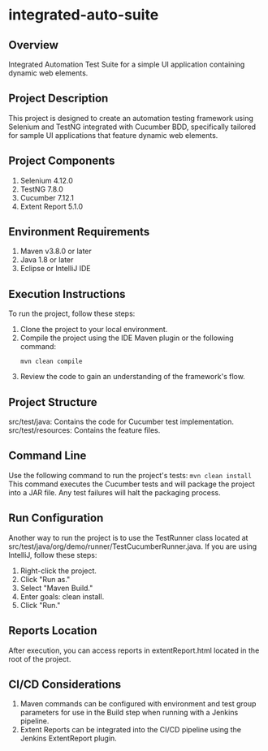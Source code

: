 # integrated-auto-suite

## Overview
Integrated Automation Test Suite for a simple UI application containing dynamic web elements.

## Project Description
This project is designed to create an automation testing framework using Selenium and TestNG integrated with Cucumber BDD, specifically tailored for sample UI applications that feature dynamic web elements.

## Project Components
1. Selenium 4.12.0
2. TestNG 7.8.0
3. Cucumber 7.12.1
4. Extent Report 5.1.0

## Environment Requirements
1. Maven v3.8.0 or later
2. Java 1.8 or later
3. Eclipse or IntelliJ IDE

## Execution Instructions
To run the project, follow these steps:
1. Clone the project to your local environment.
2. Compile the project using the IDE Maven plugin or the following command:
    ```
    mvn clean compile
    ```
3. Review the code to gain an understanding of the framework's flow.

## Project Structure
src/test/java: Contains the code for Cucumber test implementation.
src/test/resources: Contains the feature files.

## Command Line
Use the following command to run the project's tests:
    ```
    mvn clean install
    ```
This command executes the Cucumber tests and will package the project into a JAR file. Any test failures will halt the packaging process.

## Run Configuration
Another way to run the project is to use the TestRunner class located at src/test/java/org/demo/runner/TestCucumberRunner.java. If you are using IntelliJ, follow these steps:
1. Right-click the project.
2. Click "Run as."
3. Select "Maven Build."
4. Enter goals: clean install.
5. Click "Run."

## Reports Location
After execution, you can access reports in extentReport.html located in the root of the project.

## CI/CD Considerations
1. Maven commands can be configured with environment and test group parameters for use in the Build step when running with a Jenkins pipeline.
2. Extent Reports can be integrated into the CI/CD pipeline using the Jenkins ExtentReport plugin.
